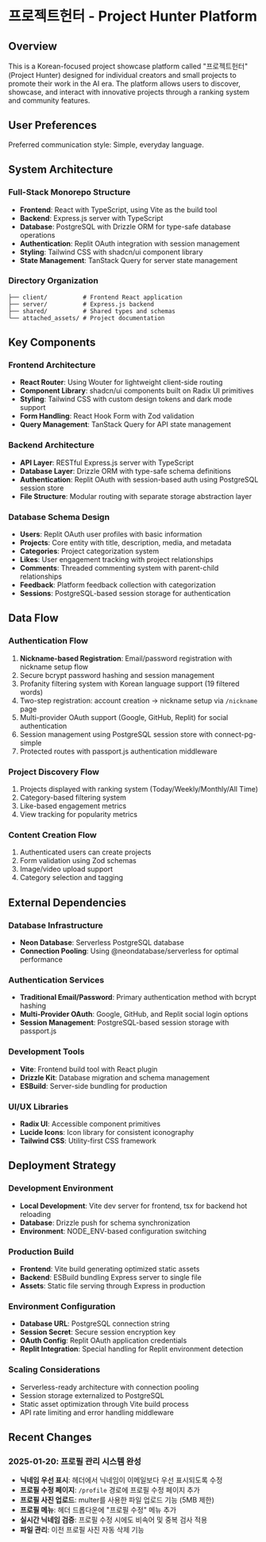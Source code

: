 # 프로젝트헌터 - Project Hunter Platform

## Overview

This is a Korean-focused project showcase platform called "프로젝트헌터" (Project Hunter) designed for individual creators and small projects to promote their work in the AI era. The platform allows users to discover, showcase, and interact with innovative projects through a ranking system and community features.

## User Preferences

Preferred communication style: Simple, everyday language.

## System Architecture

### Full-Stack Monorepo Structure
- **Frontend**: React with TypeScript, using Vite as the build tool
- **Backend**: Express.js server with TypeScript
- **Database**: PostgreSQL with Drizzle ORM for type-safe database operations
- **Authentication**: Replit OAuth integration with session management
- **Styling**: Tailwind CSS with shadcn/ui component library
- **State Management**: TanStack Query for server state management

### Directory Organization
```
├── client/          # Frontend React application
├── server/          # Express.js backend
├── shared/          # Shared types and schemas
└── attached_assets/ # Project documentation
```

## Key Components

### Frontend Architecture
- **React Router**: Using Wouter for lightweight client-side routing
- **Component Library**: shadcn/ui components built on Radix UI primitives
- **Styling**: Tailwind CSS with custom design tokens and dark mode support
- **Form Handling**: React Hook Form with Zod validation
- **Query Management**: TanStack Query for API state management

### Backend Architecture
- **API Layer**: RESTful Express.js server with TypeScript
- **Database Layer**: Drizzle ORM with type-safe schema definitions
- **Authentication**: Replit OAuth with session-based auth using PostgreSQL session store
- **File Structure**: Modular routing with separate storage abstraction layer

### Database Schema Design
- **Users**: Replit OAuth user profiles with basic information
- **Projects**: Core entity with title, description, media, and metadata
- **Categories**: Project categorization system
- **Likes**: User engagement tracking with project relationships
- **Comments**: Threaded commenting system with parent-child relationships
- **Feedback**: Platform feedback collection with categorization
- **Sessions**: PostgreSQL-based session storage for authentication

## Data Flow

### Authentication Flow
1. **Nickname-based Registration**: Email/password registration with nickname setup flow
2. Secure bcrypt password hashing and session management
3. Profanity filtering system with Korean language support (19 filtered words)
4. Two-step registration: account creation → nickname setup via `/nickname` page
5. Multi-provider OAuth support (Google, GitHub, Replit) for social authentication
6. Session management using PostgreSQL session store with connect-pg-simple
7. Protected routes with passport.js authentication middleware

### Project Discovery Flow
1. Projects displayed with ranking system (Today/Weekly/Monthly/All Time)
2. Category-based filtering system
3. Like-based engagement metrics
4. View tracking for popularity metrics

### Content Creation Flow
1. Authenticated users can create projects
2. Form validation using Zod schemas
3. Image/video upload support
4. Category selection and tagging

## External Dependencies

### Database Infrastructure
- **Neon Database**: Serverless PostgreSQL database
- **Connection Pooling**: Using @neondatabase/serverless for optimal performance

### Authentication Services
- **Traditional Email/Password**: Primary authentication method with bcrypt hashing
- **Multi-Provider OAuth**: Google, GitHub, and Replit social login options
- **Session Management**: PostgreSQL-based session storage with passport.js

### Development Tools
- **Vite**: Frontend build tool with React plugin
- **Drizzle Kit**: Database migration and schema management
- **ESBuild**: Server-side bundling for production

### UI/UX Libraries
- **Radix UI**: Accessible component primitives
- **Lucide Icons**: Icon library for consistent iconography
- **Tailwind CSS**: Utility-first CSS framework

## Deployment Strategy

### Development Environment
- **Local Development**: Vite dev server for frontend, tsx for backend hot reloading
- **Database**: Drizzle push for schema synchronization
- **Environment**: NODE_ENV-based configuration switching

### Production Build
- **Frontend**: Vite build generating optimized static assets
- **Backend**: ESBuild bundling Express server to single file
- **Assets**: Static file serving through Express in production

### Environment Configuration
- **Database URL**: PostgreSQL connection string
- **Session Secret**: Secure session encryption key
- **OAuth Config**: Replit OAuth application credentials
- **Replit Integration**: Special handling for Replit environment detection

### Scaling Considerations
- Serverless-ready architecture with connection pooling
- Session storage externalized to PostgreSQL
- Static asset optimization through Vite build process
- API rate limiting and error handling middleware

## Recent Changes

### 2025-01-20: 프로필 관리 시스템 완성
- **닉네임 우선 표시**: 헤더에서 닉네임이 이메일보다 우선 표시되도록 수정
- **프로필 수정 페이지**: `/profile` 경로에 프로필 수정 페이지 추가
- **프로필 사진 업로드**: multer를 사용한 파일 업로드 기능 (5MB 제한)
- **프로필 메뉴**: 헤더 드롭다운에 "프로필 수정" 메뉴 추가
- **실시간 닉네임 검증**: 프로필 수정 시에도 비속어 및 중복 검사 적용
- **파일 관리**: 이전 프로필 사진 자동 삭제 기능